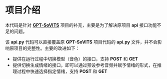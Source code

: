 # 项目介绍
本代码是针对 [**GPT-SoVITS**](https://github.com/RVC-Boss/GPT-SoVITS.git) 项目的补充，主要是为了解决原项目 **api** 接口功能不足的问题。

该 **api.py** 代码可以直接覆盖原 **GPT-SoVITS** 项目代码的 **api.py** 文件，并不会影响原项目的完整性。主要的改进如下：
* 提供在运行过程中切换模型（音色）的接口，支持 **POST** 和 **GET**
* 提供切换生成情绪的接口，即可以通过预设参考音频并赋予情绪的形式，在推理过程中快速选择指定情绪，支持 **POST** 和 **GET**
  

